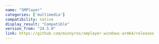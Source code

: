 ```yaml
---
name: "SMPlayer"
categories: ['multimedia']
compatibility: native
display_result: "Compatible"
version_from: "24.5.0"
link: https://github.com/minnyres/smplayer-windows-arm64/releases
---
```


